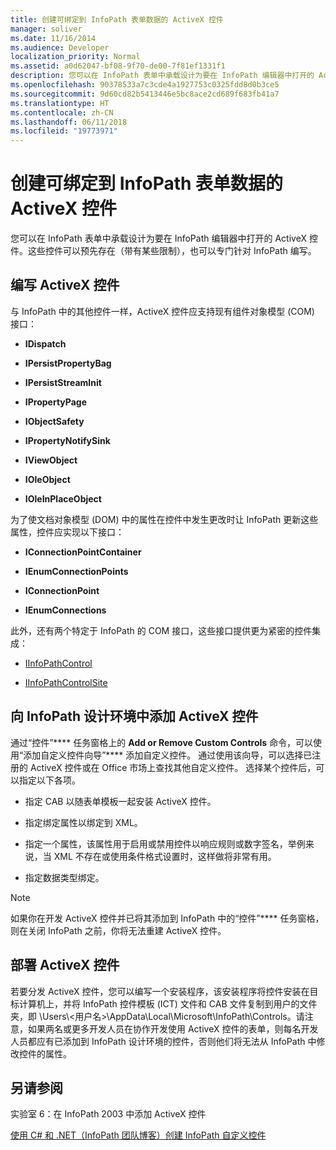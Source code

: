 ```yaml
---
title: 创建可绑定到 InfoPath 表单数据的 ActiveX 控件
manager: soliver
ms.date: 11/16/2014
ms.audience: Developer
localization_priority: Normal
ms.assetid: a0d62047-bf08-9f70-de00-7f81ef1331f1
description: 您可以在 InfoPath 表单中承载设计为要在 InfoPath 编辑器中打开的 ActiveX 控件。这些控件可以预先存在（带有某些限制），也可以专门针对 InfoPath 编写。
ms.openlocfilehash: 90378533a7c3cde4a1927753c0325fdd8d0b3ce5
ms.sourcegitcommit: 9d60cd82b5413446e5bc8ace2cd689f683fb41a7
ms.translationtype: HT
ms.contentlocale: zh-CN
ms.lasthandoff: 06/11/2018
ms.locfileid: "19773971"
---
```

# <a name="create-an-activex-control-that-can-bind-to-infopath-form-data"></a>创建可绑定到 InfoPath 表单数据的 ActiveX 控件

您可以在 InfoPath 表单中承载设计为要在 InfoPath 编辑器中打开的 ActiveX 控件。这些控件可以预先存在（带有某些限制），也可以专门针对 InfoPath 编写。
  
## <a name="write-an-activex-control"></a>编写 ActiveX 控件

与 InfoPath 中的其他控件一样，ActiveX 控件应支持现有组件对象模型 (COM) 接口：
  
- **IDispatch**
    
- **IPersistPropertyBag**
    
- **IPersistStreamInit**
    
- **IPropertyPage**
    
- **IObjectSafety**
    
- **IPropertyNotifySink**
    
- **IViewObject**
    
- **IOleObject**
    
- **IOleInPlaceObject**
    
为了使文档对象模型 (DOM) 中的属性在控件中发生更改时让 InfoPath 更新这些属性，控件应实现以下接口：
  
- **IConnectionPointContainer**
    
- **IEnumConnectionPoints**
    
- **IConnectionPoint**
    
- **IEnumConnections**
    
此外，还有两个特定于 InfoPath 的 COM 接口，这些接口提供更为紧密的控件集成：
  
- [IInfoPathControl](http://msdn.microsoft.com/zh-CN/library/bb264625.aspx)
    
- [IInfoPathControlSite](http://msdn.microsoft.com/zh-CN/library/bb264627.aspx)
    
## <a name="add-an-activex-control-to-the-infopath-design-environment"></a>向 InfoPath 设计环境中添加 ActiveX 控件

通过“控件”**** 任务窗格上的 **Add or Remove Custom Controls** 命令，可以使用“添加自定义控件向导”**** 添加自定义控件。 通过使用该向导，可以选择已注册的 ActiveX 控件或在 Office 市场上查找其他自定义控件。 选择某个控件后，可以指定以下各项。 
  
- 指定 CAB 以随表单模板一起安装 ActiveX 控件。
    
- 指定绑定属性以绑定到 XML。
    
- 指定一个属性，该属性用于启用或禁用控件以响应规则或数字签名，举例来说，当 XML 不存在或使用条件格式设置时，这样做将非常有用。
    
- 指定数据类型绑定。
    
> [!NOTE]
> 如果你在开发 ActiveX 控件并已将其添加到 InfoPath 中的“控件”**** 任务窗格，则在关闭 InfoPath 之前，你将无法重建 ActiveX 控件。 
  
## <a name="deploy-an-activex-control"></a>部署 ActiveX 控件

若要分发 ActiveX 控件，您可以编写一个安装程序，该安装程序将控件安装在目标计算机上，并将 InfoPath 控件模板 (ICT) 文件和 CAB 文件复制到用户的文件夹，即 \Users\\<用户名\>\AppData\Local\Microsoft\InfoPath\Controls。请注意，如果两名或更多开发人员在协作开发使用 ActiveX 控件的表单，则每名开发人员都应有已添加到 InfoPath 设计环境的控件，否则他们将无法从 InfoPath 中修改控件的属性。
  
## <a name="see-also"></a>另请参阅



实验室 6：在 InfoPath 2003 中添加 ActiveX 控件
  
[使用 C# 和 .NET（InfoPath 团队博客）创建 InfoPath 自定义控件](http://blogs.msdn.com/infopath/archive/2005/04/15/creating-an-infopath-custom-control-using-c-and-net.aspx)

